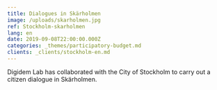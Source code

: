 ```yaml
---
title: Dialogues in Skärholmen
image: /uploads/skarholmen.jpg
ref: Stockholm-skarholmen
lang: en
date: 2019-09-08T22:00:00.000Z
categories: _themes/participatory-budget.md
clients: _clients/stockholm-en.md
---
```


Digidem Lab has collaborated with the City of Stockholm to carry out a citizen dialogue in Skärholmen.
